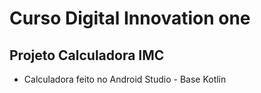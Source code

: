 # Curso Digital Innovation one
## Projeto Calculadora IMC
- Calculadora feito no Android Studio - Base Kotlin
